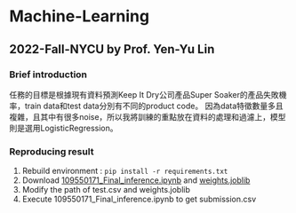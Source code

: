 # Machine-Learning
## 2022-Fall-NYCU by Prof. Yen-Yu Lin

### Brief introduction
任務的目標是根據現有資料預測Keep It Dry公司產品Super Soaker的產品失敗機率，train data和test data分別有不同的product code。
因為data特徵數量多且複雜，且其中有很多noise，所以我將訓練的重點放在資料的處理和過濾上，模型則是選用LogisticRegression。

### Reproducing result
1. Rebuild environment : `pip install -r requirements.txt`
2. Download [109550171_Final_inference.ipynb](https://github.com/moirachen1019/Machine-Learning/blob/main/Final_Project/109550171_Final_inference.ipynb) and [weights.joblib](https://reurl.cc/NGM97x)
3. Modify the path of test.csv and weights.joblib
4. Execute 109550171_Final_inference.ipynb to get submission.csv
